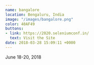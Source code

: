 ```yaml
---
name: bangalore
location: Bengaluru, India
image: "/images/bangalore.png"
color: 40AF49
buttons:
- link: https://2020.seleniumconf.in/
  text: Visit the Site
date: 2018-03-28 15:09:11 +0000
---
```


June 18-20, 2018
